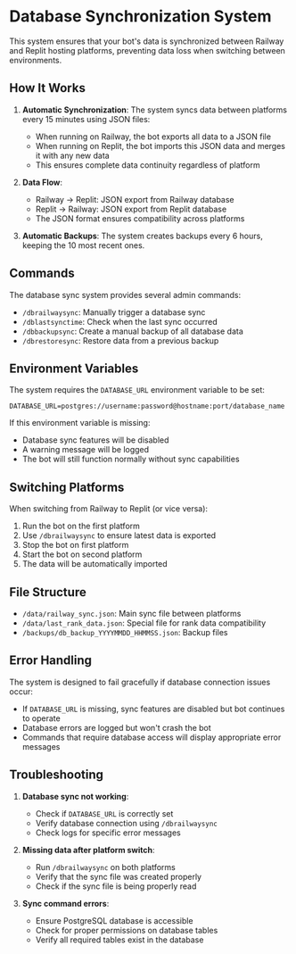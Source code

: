 # Database Synchronization System

This system ensures that your bot's data is synchronized between Railway and Replit hosting platforms, preventing data loss when switching between environments.

## How It Works

1. **Automatic Synchronization**: The system syncs data between platforms every 15 minutes using JSON files:
   - When running on Railway, the bot exports all data to a JSON file
   - When running on Replit, the bot imports this JSON data and merges it with any new data
   - This ensures complete data continuity regardless of platform

2. **Data Flow**:
   - Railway → Replit: JSON export from Railway database
   - Replit → Railway: JSON export from Replit database
   - The JSON format ensures compatibility across platforms

3. **Automatic Backups**: The system creates backups every 6 hours, keeping the 10 most recent ones.

## Commands

The database sync system provides several admin commands:

- `/dbrailwaysync`: Manually trigger a database sync
- `/dblastsynctime`: Check when the last sync occurred
- `/dbbackupsync`: Create a manual backup of all database data
- `/dbrestoresync`: Restore data from a previous backup

## Environment Variables

The system requires the `DATABASE_URL` environment variable to be set:

```
DATABASE_URL=postgres://username:password@hostname:port/database_name
```

If this environment variable is missing:
- Database sync features will be disabled
- A warning message will be logged
- The bot will still function normally without sync capabilities

## Switching Platforms

When switching from Railway to Replit (or vice versa):

1. Run the bot on the first platform
2. Use `/dbrailwaysync` to ensure latest data is exported
3. Stop the bot on first platform
4. Start the bot on second platform
5. The data will be automatically imported

## File Structure

- `/data/railway_sync.json`: Main sync file between platforms
- `/data/last_rank_data.json`: Special file for rank data compatibility
- `/backups/db_backup_YYYYMMDD_HHMMSS.json`: Backup files

## Error Handling

The system is designed to fail gracefully if database connection issues occur:
- If `DATABASE_URL` is missing, sync features are disabled but bot continues to operate
- Database errors are logged but won't crash the bot
- Commands that require database access will display appropriate error messages

## Troubleshooting

1. **Database sync not working**:
   - Check if `DATABASE_URL` is correctly set
   - Verify database connection using `/dbrailwaysync`
   - Check logs for specific error messages

2. **Missing data after platform switch**:
   - Run `/dbrailwaysync` on both platforms
   - Verify that the sync file was created properly
   - Check if the sync file is being properly read

3. **Sync command errors**:
   - Ensure PostgreSQL database is accessible
   - Check for proper permissions on database tables
   - Verify all required tables exist in the database